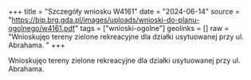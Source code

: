 +++
title = "Szczegóły wniosku W4161"
date = "2024-06-14"
source = "https://bip.brg.gda.pl/images/uploads/wnioski-do-planu-ogolnego/w4161.pdf"
tags = ["wnioski-ogolne"]
geolinks = []
raw = "Wnioskujęo tereny zielone rekreacyjne dla działki usytuowanej przy ul. Abrahama. "
+++

Wnioskujęo tereny zielone rekreacyjne dla działki usytuowanej przy ul. Abrahama.



